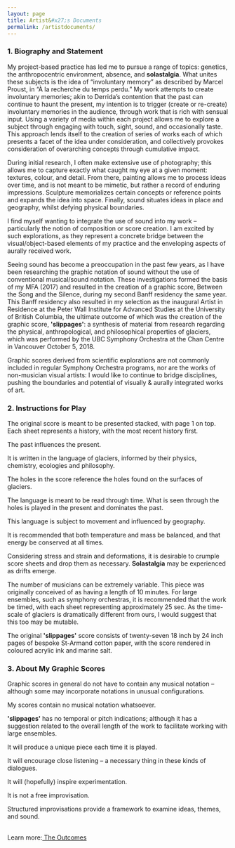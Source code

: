 ```yaml
---
layout: page
title: Artist&#x27;s Documents
permalink: /artistdocuments/
---
```


<h3>1.	Biography and Statement</h3>

<p class="artist">My project-based practice has led me to pursue a range of topics: genetics, the anthropocentric environment, absence, and <strong>solastalgia</strong>.  What unites these subjects is the idea of “involuntary memory” as described by Marcel Proust, in “À la recherche du temps perdu.” My work attempts to create involuntary memories; akin to Derrida’s contention that the past can continue to haunt the present, my intention is to trigger (create or re-create) involuntary memories in the audience, through work that is rich with sensual input. Using a variety of media within each project allows me to explore a subject through engaging with touch, sight, sound, and occasionally taste. This approach lends itself to the creation of series of works each of which presents a facet of the idea under consideration, and collectively provokes consideration of overarching concepts through cumulative impact.</p>

<p class="artist">During initial research, I often make extensive use of photography; this allows me to capture exactly what caught my eye at a given moment: textures, colour, and detail. From there, painting allows me to process ideas over time, and is not meant to be mimetic, but rather a record of enduring impressions. Sculpture memorializes certain concepts or reference points and expands the idea into space. Finally, sound situates ideas in place and geography, whilst defying physical boundaries.</p>

<p class="artist">I find myself wanting to integrate the use of sound into my work – particularly the notion of composition or score creation. I am excited by such explorations, as they represent a concrete bridge between the visual/object-based elements of my practice and the enveloping aspects of aurally received work.</p>

<p class="artist">Seeing sound has become a preoccupation in the past few years, as I have been researching the graphic notation of sound without the use of conventional musical/sound notation. These investigations formed the basis of my MFA (2017) and resulted in the creation of a graphic score, Between the Song and the Silence, during my second Banff residency the same year. This Banff residency also resulted in my selection as the inaugural Artist in Residence at the Peter Wall Institute for Advanced Studies at the University of British Columbia, the ultimate outcome of which was the creation of the graphic score, <strong>'slippages'</strong>: a synthesis of material from research regarding the physical, anthropological, and philosophical properties of glaciers, which was performed by the UBC Symphony Orchestra at the Chan Centre in Vancouver October 5, 2018.</p>

<p class="artist">Graphic scores derived from scientific explorations are not commonly included in regular Symphony Orchestra programs, nor are the works of non-musician visual artists: I would like to continue to bridge disciplines, pushing the boundaries and potential of visually & aurally integrated works of art.</p>



<h3>2.	Instructions for Play</h3>

<p class="artist">The original score is meant to be presented stacked, with page 1 on top. Each sheet represents a history, with the most recent history first.</p>

<p class="artist">The past influences the present.</p>

<p class="artist">It is written in the language of glaciers, informed by their physics, chemistry, ecologies and philosophy.</p>

<p class="artist">The holes in the score reference the holes found on the surfaces of glaciers.</p>

<p class="artist">The language is meant to be read through time. What is seen through the holes is played in the present and dominates the past.</p>

<p class="artist">This language is subject to movement and influenced by geography.</p>

<p class="artist">It is recommended that both temperature and mass be balanced, and that energy be conserved at all times.</p>

<p class="artist">Considering stress and strain and deformations, it is desirable to crumple score sheets and drop them as necessary. <strong>Solastalgia</strong> may be experienced as drifts emerge.</p>

<p class="artist">The number of musicians can be extremely variable. This piece was originally conceived of as having a length of 10 minutes. For large ensembles, such as symphony orchestras, it is recommended that the work be timed, with each sheet representing approximately 25 sec. As the time-scale of glaciers is dramatically different from ours, I would suggest that this too may be mutable.</p>

<p class="artist">The original <strong>'slippages'</strong>  score consists of twenty-seven 18 inch by 24 inch pages of bespoke St-Armand cotton paper, with the score rendered in coloured acrylic ink and marine salt.</p>

<h3>3.	About My Graphic Scores</h3>

<p class="artist">Graphic scores in general do not have to contain any musical notation – although some may incorporate notations in unusual configurations.</p>

<p class="artist">My scores contain no musical notation whatsoever.</p>

<p class="artist"><strong>'slippages'</strong>  has no temporal or pitch indications; although it has a suggestion related to the overall length of the work to facilitate working with large ensembles.</p>

<p class="artist">
It will produce a unique piece each time it is played.</p>

<p class="artist">It will encourage close listening – a necessary thing in these kinds of dialogues.</p>

<p class="artist">It will (hopefully) inspire experimentation.</p>

<p class="artist">It is not a free improvisation.</p>

<p class="artist">Structured improvisations provide a framework to examine ideas, themes, and sound.</p>

<br>
Learn more:<a href="https://ubc-ds.github.io/slippages/outcomes"> The Outcomes</a>
